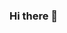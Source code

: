 ### Hi there 👋

<!--
**supremeninjacoder/supremeninjacoder** is a ✨ _special_ ✨ repository because its `README.md` (this file) appears on your GitHub profile.

Here are some ideas to get you started:

- 🔭 I’m currently working on creating ai based web applications and generative algorithms
- 🌱 I’m currently learning implementing machine learning and data science pipelines in AWS environment
- 🤔 I’m looking for help with any practical big data application on enterprise or large-scale
- 💬 Ask me about living abroad as a masters student, data science, big data and AI
- 📫 How to reach me: inbox me on linkedin or email at jawadakbar09@gmail.com
- ⚡ Fun fact: I love to travel and play guitar

👋 Hello there! I'm a passionate Data Scientist and Machine Learning Specialist with a solid academic foundation and extensive hands-on experience in the world of technology. I hold a Masters in Big Data Science from Queen Mary University London, where I honed my skills in harnessing the power of data to derive meaningful insights.

🎓 My educational journey began with a Bachelor's in Electrical Engineering from Fast-NU Islamabad, providing me with a strong foundation in problem-solving and analytical thinking. This background, coupled with my specialized postgraduate studies, equips me with a unique blend of theoretical knowledge and practical expertise.

💼 Throughout my professional career, I've had the privilege of working in dynamic corporate environments and collaborating with individual clients. My focus has always been on delivering end-to-end solutions for complex projects, seamlessly integrating machine learning, AI, and big data technologies.

🤖 My expertise extends across the entire project lifecycle, from data ingestion to visualization. I thrive on turning raw data into actionable insights, leveraging cutting-edge techniques to solve real-world challenges. Whether it's implementing advanced algorithms, developing predictive models, or optimizing big data pipelines, I bring a holistic approach to every project.

🚀 My commitment to staying at the forefront of technological advancements is evident in my hands-on experience with the latest tools and frameworks. I am adept at leveraging my skills to create scalable, efficient, and innovative solutions that drive business success.

🌐 You can explore my journey and contributions on my GitHub profile, where I showcase my passion for open-source development and collaborative problem-solving. Feel free to connect, collaborate, and explore the exciting intersection of data science and technology with me!

📈 Let's transform data into knowledge, one line of code at a time!
-->
